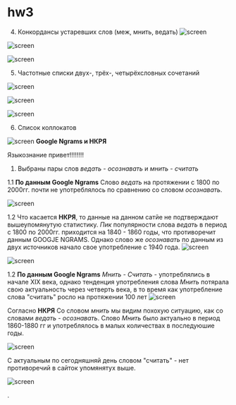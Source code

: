 # hw3
4. Конкордансы устаревших слов (меж, мнить, ведать)
![screen](https://github.com/FrSimonFr/hw3/blob/master/2.jpg)

![screen](https://github.com/FrSimonFr/hw3/blob/master/3.jpg)

![screen](https://github.com/FrSimonFr/hw3/blob/master/44.jpg)

5. Частотные списки двух-, трёх-, четырёхсловных сочетаний

![screen](https://github.com/FrSimonFr/hw3/blob/master/5.jpg)

![screen](https://github.com/FrSimonFr/hw3/blob/master/6.jpg)

![screen](https://github.com/FrSimonFr/hw3/blob/master/7.jpg)

6. Список коллокатов

![screen](https://github.com/FrSimonFr/hw3/blob/master/8.jpg)
**Google Ngrams и НКРЯ**

Языкознание привет!!!!!!!!

1. Выбраны пары слов *ведать* - *осознавать* и *мнить* - *считать* 

1.1 **По данным Google Ngrams**
Слово *ведать* на протяжении с 1800 по 2000гг. почти не употреблялось по сравнению со словом *осознавать*.

![screen](https://github.com/FrSimonFr/hw3/blob/master/GOOG.jpg)

 
1.2 Что касается **НКРЯ**, то данные на данном сатйе не подтверждают вышеупомянутую статистику. 
_Пик_ популярности слова *ведать* в период с 1800 по 2000гг. приходится на 1840 - 1860 годы, что противоречит данным GOOGJE NGRAMS. Однако слово же *осознавать* по данным из двух источников начало свое употребление с 1940 года. 
![screen](https://github.com/FrSimonFr/hw3/blob/master/NKRA.jpg)

![screen](https://github.com/FrSimonFr/hw3/blob/master/NKRA2.jpg)

1.2 **По данным Google Ngrams**
*Мнить* - *Считать* - употреблялись в начале XIX века, однако тенденция употребления слова *Мнить* потярала свою актуальность через четверть века, в то время как употребление слова "считать" росло на протяжении 100 лет
![screen](https://github.com/FrSimonFr/hw3/blob/master/GOOG2.jpg)


Согласно **НКРЯ**
Со словом *мнить* мы видим похохую ситуацию, как со словами *ведать* - *осознавать*. Слово *Мнить* было актуально в период 1860-1880 гг и употреблялось в малых количествах в последуюшие годы.

![screen](https://github.com/FrSimonFr/hw3/blob/master/NKRA3.jpg)

С актуальным по сегодняшняй день словом "считать" - нет противоречий в сайток упомянятух выше.

![screen](https://github.com/FrSimonFr/hw3/blob/master/NKRA4.jpg)


.

